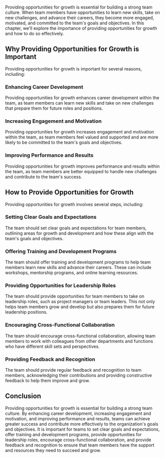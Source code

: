 

Providing opportunities for growth is essential for building a strong team culture. When team members have opportunities to learn new skills, take on new challenges, and advance their careers, they become more engaged, motivated, and committed to the team's goals and objectives. In this chapter, we'll explore the importance of providing opportunities for growth and how to do so effectively.

## Why Providing Opportunities for Growth is Important

Providing opportunities for growth is important for several reasons, including:

### Enhancing Career Development

Providing opportunities for growth enhances career development within the team, as team members can learn new skills and take on new challenges that prepare them for future roles and positions.

### Increasing Engagement and Motivation

Providing opportunities for growth increases engagement and motivation within the team, as team members feel valued and supported and are more likely to be committed to the team's goals and objectives.

### Improving Performance and Results

Providing opportunities for growth improves performance and results within the team, as team members are better equipped to handle new challenges and contribute to the team's success.

## How to Provide Opportunities for Growth

Providing opportunities for growth involves several steps, including:

### Setting Clear Goals and Expectations

The team should set clear goals and expectations for team members, outlining areas for growth and development and how these align with the team's goals and objectives.

### Offering Training and Development Programs

The team should offer training and development programs to help team members learn new skills and advance their careers. These can include workshops, mentorship programs, and online learning resources.

### Providing Opportunities for Leadership Roles

The team should provide opportunities for team members to take on leadership roles, such as project managers or team leaders. This not only helps team members grow and develop but also prepares them for future leadership positions.

### Encouraging Cross-Functional Collaboration

The team should encourage cross-functional collaboration, allowing team members to work with colleagues from other departments and functions who have different skill sets and perspectives.

### Providing Feedback and Recognition

The team should provide regular feedback and recognition to team members, acknowledging their contributions and providing constructive feedback to help them improve and grow.

## Conclusion

Providing opportunities for growth is essential for building a strong team culture. By enhancing career development, increasing engagement and motivation, and improving performance and results, teams can achieve greater success and contribute more effectively to the organization's goals and objectives. It is important for teams to set clear goals and expectations, offer training and development programs, provide opportunities for leadership roles, encourage cross-functional collaboration, and provide feedback and recognition to ensure that team members have the support and resources they need to succeed and grow.
